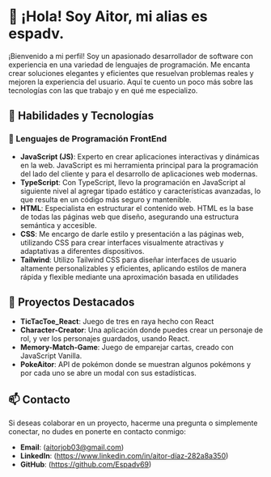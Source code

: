
# 👋 ¡Hola! Soy Aitor, mi alias es espadv.

¡Bienvenido a mi perfil! Soy un apasionado desarrollador de software con experiencia en una variedad de lenguajes de programación. Me encanta crear soluciones elegantes y eficientes que resuelvan problemas reales y mejoren la experiencia del usuario. Aquí te cuento un poco más sobre las tecnologías con las que trabajo y en qué me especializo.

## 🚀 Habilidades y Tecnologías

### 🌟 Lenguajes de Programación FrontEnd

- **JavaScript (JS)**: Experto en crear aplicaciones interactivas y dinámicas en la web. JavaScript es mi herramienta principal para la programación del lado del cliente y para el desarrollo de aplicaciones web modernas.
- **TypeScript**: Con TypeScript, llevo la programación en JavaScript al siguiente nivel al agregar tipado estático y características avanzadas, lo que resulta en un código más seguro y mantenible.
- **HTML**: Especialista en estructurar el contenido web. HTML es la base de todas las páginas web que diseño, asegurando una estructura semántica y accesible.
- **CSS**: Me encargo de darle estilo y presentación a las páginas web, utilizando CSS para crear interfaces visualmente atractivas y adaptativas a diferentes dispositivos.
- **Tailwind**: Utilizo Tailwind CSS para diseñar interfaces de usuario altamente personalizables y eficientes, aplicando estilos de manera rápida y flexible mediante una aproximación basada en utilidades

## 🌟 Proyectos Destacados

- **TicTacToe_React**: Juego de tres en raya hecho con React
- **Character-Creator**: Una aplicación donde puedes crear un personaje de rol, y ver los personajes guardados, usando React.
- **Memory-Match-Game**: Juego de emparejar cartas, creado con JavaScript Vanilla.
- **PokeAitor**: API de pokémon donde se muestran algunos pokémons y por cada uno se abre un modal con sus estadísticas.

## 📫 Contacto

Si deseas colaborar en un proyecto, hacerme una pregunta o simplemente conectar, no dudes en ponerte en contacto conmigo:

- **Email**: (aitorjob03@gmail.com)
- **LinkedIn**: (https://www.linkedin.com/in/aitor-díaz-282a8a350)
- **GitHub**: (https://github.com/Espadv69)

